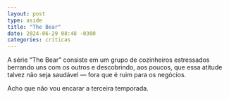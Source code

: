 ```yaml
---
layout: post
type: aside
title: "The Bear"
date: 2024-06-29 08:48 -0300
categories: críticas
---
```

A série “The Bear” consiste em um grupo de cozinheiros estressados berrando uns com os outros e descobrindo, aos poucos, que essa atitude talvez não seja saudável — fora que é ruim para os negócios.

Acho que não vou encarar a terceira temporada.